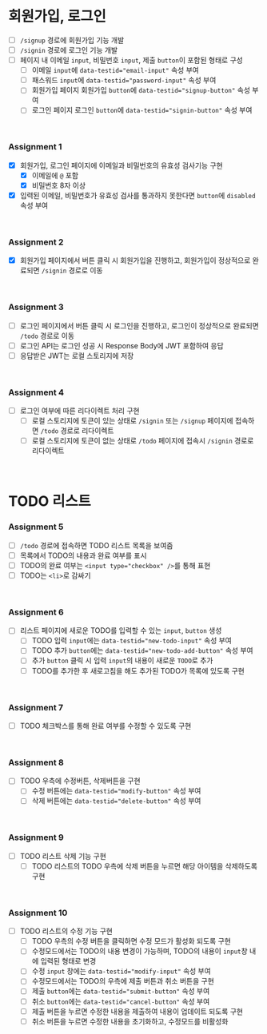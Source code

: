 # 회원가입, 로그인

- [ ] `/signup` 경로에 회원가입 기능 개발
- [ ] `/signin` 경로에 로그인 기능 개발
- [ ] 페이지 내 이메일 `input`, 비밀번호 `input`, 제출 `button`이 포함된 형태로 구성
  - [ ] 이메일 `input`에 `data-testid="email-input"` 속성 부여
  - [ ] 패스워드 `input`에 `data-testid="password-input"` 속성 부여
  - [ ] 회원가입 페이지 회원가입 `button`에 `data-testid="signup-button"` 속성 부여
  - [ ] 로그인 페이지 로그인 `button`에 `data-testid="signin-button"` 속성 부여

<br>

### Assignment 1

- [x] 회원가입, 로그인 페이지에 이메일과 비밀번호의 유효성 검사기능 구현
  - [x] 이메일에 `@` 포함
  - [x] 비밀번호 8자 이상
- [x] 입력된 이메일, 비밀번호가 유효성 검사를 통과하지 못한다면 `button`에 `disabled` 속성 부여

<br>

### Assignment 2

- [x] 회원가입 페이지에서 버튼 클릭 시 회원가입을 진행하고, 회원가입이 정상적으로 완료되면 `/signin` 경로로 이동

<br>

### Assignment 3

- [ ] 로그인 페이지에서 버튼 클릭 시 로그인을 진행하고, 로그인이 정상적으로 완료되면 `/todo` 경로로 이동
- [ ] 로그인 API는 로그인 성공 시 Response Body에 JWT 포함하여 응답
- [ ] 응답받은 JWT는 로컬 스토리지에 저장

<br>

### Assignment 4

- [ ] 로그인 여부에 따른 리다이렉트 처리 구현
  - [ ] 로컬 스토리지에 토큰이 있는 상태로 `/signin` 또는 `/signup` 페이지에 접속하면 `/todo` 경로로 리다이렉트
  - [ ] 로컬 스토리지에 토큰이 없는 상태로 `/todo` 페이지에 접속시 `/signin` 경로로 리다이렉트

<br>

# TODO 리스트

### Assignment 5

- [ ] `/todo` 경로에 접속하면 TODO 리스트 목록을 보여줌
- [ ] 목록에서 TODO의 내용과 완료 여부를 표시
- [ ] TODO의 완료 여부는 `<input type="checkbox" />`를 통해 표현
- [ ] TODO는 `<li>`로 감싸기

<br>

### Assignment 6

- [ ] 리스트 페이지에 새로운 TODO를 입력할 수 있는 `input`, `button` 생성
  - [ ] TODO 입력 `input`에는 `data-testid="new-todo-input"` 속성 부여
  - [ ] TODO 추가 `button`에는 `data-testid="new-todo-add-button"` 속성 부여
  - [ ] 추가 `button` 클릭 시 입력 `input`의 내용이 새로운 `TODO`로 추가
  - [ ] TODO를 추가한 후 새로고침을 해도 추가된 TODO가 목록에 있도록 구현

<br>

### Assignment 7

- [ ] TODO 체크박스를 통해 완료 여부를 수정할 수 있도록 구현

<br>

### Assignment 8

- [ ] TODO 우측에 수정버튼, 삭제버튼을 구현
  - [ ] 수정 버튼에는 `data-testid="modify-button"` 속성 부여
  - [ ] 삭제 버튼에는 `data-testid="delete-button"` 속성 부여

<br>

### Assignment 9

- [ ] TODO 리스트 삭제 기능 구현
  - [ ] TODO 리스트의 TODO 우측에 삭제 버튼을 누르면 해당 아이템을 삭제하도록 구현

<br>

### Assignment 10

- [ ] TODO 리스트의 수정 기능 구현
  - [ ] TODO 우측의 수정 버튼을 클릭하면 수정 모드가 활성화 되도록 구현
  - [ ] 수정모드에서는 TODO의 내용 변경이 가능하며, TODO의 내용이 `input`창 내에 입력된 형태로 변경
  - [ ] 수정 `input` 창에는 `data-testid="modify-input"` 속성 부여
  - [ ] 수정모드에서는 TODO의 우측에 제출 버튼과 취소 버튼을 구현
  - [ ] 제출 `button`에는 `data-testid="submit-button"` 속성 부여
  - [ ] 취소 `button`에는 `data-testid="cancel-button"` 속성 부여
  - [ ] 제출 버튼을 누르면 수정한 내용을 제출하여 내용이 업데이트 되도록 구현
  - [ ] 취소 버튼을 누르면 수정한 내용을 초기화하고, 수정모드를 비활성화
